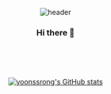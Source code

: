 <div align="center">

![header](https://capsule-render.vercel.app/api?type=waving&color=auto&height=250&section=header&text=Welcome&fontSize=70&theme=onedark&fontAlign=70&fontAlignY=40&stroke=00FF00&strokeWidth=3&desc=Yoonssrong's%20Github%20Profile&descAlign=70)


### Hi there 👋
<br>
<br>
<br>

[![yoonssrong's GitHub stats](https://github-readme-stats.vercel.app/api?username=yoonssrong&theme=onedark&show_icons=true)](https://github.com/yoonssrong/github-readme-stats)

</div>

<!--
**yoonssrong/yoonssrong** is a ✨ _special_ ✨ repository because its `README.md` (this file) appears on your GitHub profile.

Here are some ideas to get you started:

- 🔭 I’m currently working on ...
- 🌱 I’m currently learning ...
- 👯 I’m looking to collaborate on ...
- 🤔 I’m looking for help with ...
- 💬 Ask me about ...
- 📫 How to reach me: ...
- 😄 Pronouns: ...
- ⚡ Fun fact: ...
-->
